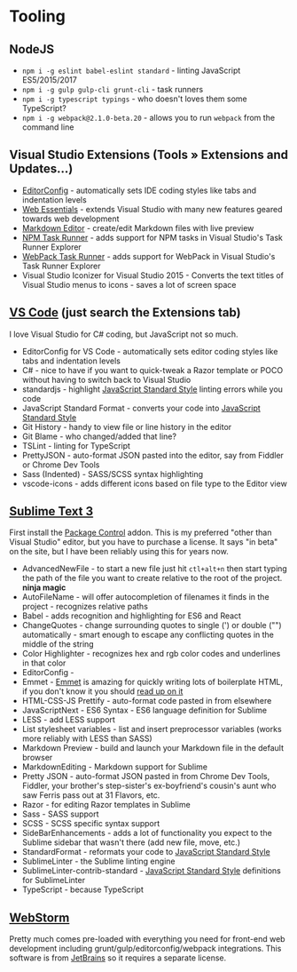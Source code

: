 ﻿# Tooling

## NodeJS

- ``` npm i -g eslint babel-eslint standard ``` - linting JavaScript ES5/2015/2017
- ``` npm i -g gulp gulp-cli grunt-cli ``` - task runners
- ``` npm i -g typescript typings ``` - who doesn't loves them some TypeScript?
- ``` npm i -g webpack@2.1.0-beta.20 ``` - allows you to run ```webpack``` from the command line

## Visual Studio Extensions (Tools &raquo; Extensions and Updates...)

- [EditorConfig](http://editorconfig.org/) - automatically sets IDE coding styles like tabs and indentation levels
- [Web Essentials](http://vswebessentials.com/) - extends Visual Studio with many new features geared towards web development
- [Markdown Editor](https://github.com/madskristensen/MarkdownEditor) - create/edit Markdown files with live preview
- [NPM Task Runner](https://github.com/madskristensen/NpmTaskRunner) - adds support for NPM tasks in Visual Studio's Task Runner Explorer
- [WebPack Task Runner](https://visualstudiogallery.msdn.microsoft.com/5497fd10-b1ba-474c-8991-1438ae47012a) - adds support for WebPack in Visual Studio's Task Runner Explorer
- Visual Studio Iconizer for Visual Studio 2015 - Converts the text titles of Visual Studio menus to icons - saves a lot of screen space

## [VS Code](http://code.visualstudio.com/) (just search the Extensions tab)

I love Visual Studio for C# coding, but JavaScript not so much.

- EditorConfig for VS Code - automatically sets editor coding styles like tabs and indentation levels
- C# - nice to have if you want to quick-tweak a Razor template or POCO without having to switch back to Visual Studio
- standardjs - highlight [JavaScript Standard Style](http://standardjs.com/) linting errors while you code
- JavaScript Standard Format - converts your code into [JavaScript Standard Style](http://standardjs.com/)
- Git History - handy to view file or line history in the editor
- Git Blame - who changed/added that line?
- TSLint - linting for TypeScript
- PrettyJSON - auto-format JSON pasted into the editor, say from Fiddler or Chrome Dev Tools
- Sass (Indented) - SASS/SCSS syntax highlighting
- vscode-icons - adds different icons based on file type to the Editor view

## [Sublime Text 3](https://www.sublimetext.com/3)

First install the [Package Control](https://packagecontrol.io/) addon. This is my preferred "other than Visual Studio" editor, but you have to
purchase a license. It says "in beta" on the site, but I have been reliably using this for years now.

- AdvancedNewFile - to start a new file just hit ```ctl+alt+n``` then start typing the path of the file you want to create relative to the root of the project. **ninja magic**
- AutoFileName - will offer autocompletion of filenames it finds in the project - recognizes relative paths
- Babel - adds recognition and highlighting for ES6 and React
- ChangeQuotes - change surrounding quotes to single (') or double ("") automatically - smart enough to escape any conflicting quotes in the middle of the string
- Color Highlighter - recognizes hex and rgb color codes and underlines in that color
- EditorConfig -
- Emmet - [Emmet](http://emmet.io/) is amazing for quickly writing lots of boilerplate HTML, if you don't know it you should [read up on it](https://www.smashingmagazine.com/2013/03/goodbye-zen-coding-hello-emmet/)
- HTML-CSS-JS Prettify - auto-format code pasted in from elsewhere
- JavaScriptNext - ES6 Syntax - ES6 language definition for Sublime
- LESS - add LESS support
- List stylesheet variables - list and insert preprocessor variables (works more reliably with LESS than SASS)
- Markdown Preview - build and launch your Markdown file in the default browser
- MarkdownEditing - Markdown support for Sublime
- Pretty JSON - auto-format JSON pasted in from Chrome Dev Tools, Fiddler, your brother's step-sister's ex-boyfriend's cousin's aunt who saw Ferris pass out at 31 Flavors, etc.
- Razor - for editing Razor templates in Sublime
- Sass - SASS support
- SCSS - SCSS specific syntax support
- SideBarEnhancements - adds a lot of functionality you expect to the Sublime sidebar that wasn't there (add new file, move, etc.)
- StandardFormat - reformats your code to [JavaScript Standard Style](http://standardjs.com/)
- SublimeLinter - the Sublime linting engine
- SublimeLinter-contrib-standard - [JavaScript Standard Style](http://standardjs.com/) definitions for SublimeLinter
- TypeScript - because TypeScript

## [WebStorm](https://www.jetbrains.com/webstorm/)

Pretty much comes pre-loaded with everything you need for front-end web development including grunt/gulp/editorconfig/webpack integrations.
This software is from [JetBrains](https://www.jetbrains.com/) so it requires a separate license.
